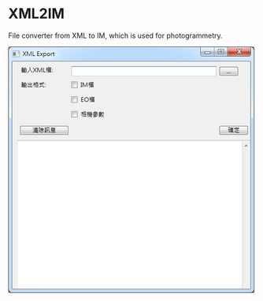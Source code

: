 # XML2IM
File converter from XML to IM, which is used for photogrammetry.

![](https://github.com/anne030303/XML2IM/raw/master/xml2im.jpg)
